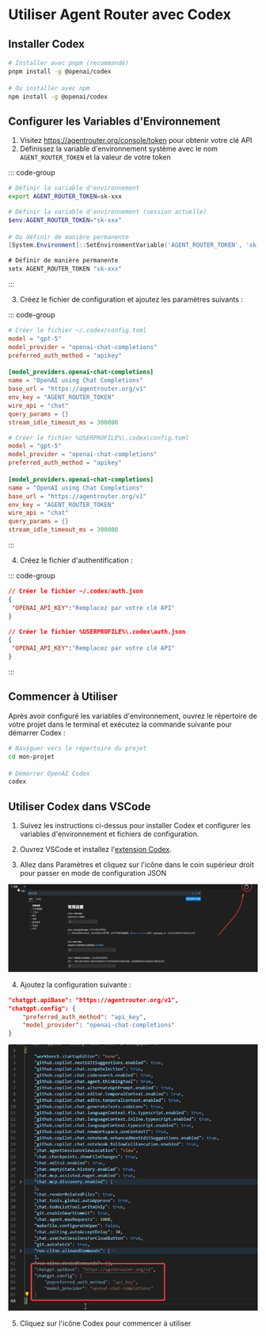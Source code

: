 # Utiliser Agent Router avec Codex

## Installer Codex

```bash
# Installer avec pnpm (recommandé)
pnpm install -g @openai/codex

# Ou installer avec npm
npm install -g @openai/codex
```

## Configurer les Variables d'Environnement

1. Visitez https://agentrouter.org/console/token pour obtenir votre clé API
2. Définissez la variable d'environnement système avec le nom `AGENT_ROUTER_TOKEN` et la valeur de votre token

::: code-group

```bash [Linux/macOS]
# Définir la variable d'environnement
export AGENT_ROUTER_TOKEN=sk-xxx
```

```powershell [Windows (PowerShell)]
# Définir la variable d'environnement (session actuelle)
$env:AGENT_ROUTER_TOKEN="sk-xxx"

# Ou définir de manière permanente
[System.Environment]::SetEnvironmentVariable('AGENT_ROUTER_TOKEN', 'sk-xxx', 'User')
```

```cmd [Windows (CMD)]
# Définir de manière permanente
setx AGENT_ROUTER_TOKEN "sk-xxx"
```

:::

3. Créez le fichier de configuration et ajoutez les paramètres suivants :

::: code-group

```toml [Linux/macOS]
# Créer le fichier ~/.codex/config.toml
model = "gpt-5"
model_provider = "openai-chat-completions"
preferred_auth_method = "apikey"

[model_providers.openai-chat-completions]
name = "OpenAI using Chat Completions"
base_url = "https://agentrouter.org/v1"
env_key = "AGENT_ROUTER_TOKEN"
wire_api = "chat"
query_params = {}
stream_idle_timeout_ms = 300000
```

```toml [Windows]
# Créer le fichier %USERPROFILE%\.codex\config.toml
model = "gpt-5"
model_provider = "openai-chat-completions"
preferred_auth_method = "apikey"

[model_providers.openai-chat-completions]
name = "OpenAI using Chat Completions"
base_url = "https://agentrouter.org/v1"
env_key = "AGENT_ROUTER_TOKEN"
wire_api = "chat"
query_params = {}
stream_idle_timeout_ms = 300000
```

:::

4. Créez le fichier d'authentification :

::: code-group

```json [Linux/macOS]
// Créer le fichier ~/.codex/auth.json
{
 "OPENAI_API_KEY":"Remplacez par votre clé API"
}
```

```json [Windows]
// Créer le fichier %USERPROFILE%\.codex\auth.json
{
 "OPENAI_API_KEY":"Remplacez par votre clé API"
}
```

:::

## Commencer à Utiliser

Après avoir configuré les variables d'environnement, ouvrez le répertoire de votre projet dans le terminal et exécutez la commande suivante pour démarrer Codex :

```bash
# Naviguer vers le répertoire du projet
cd mon-projet

# Démarrer OpenAI Codex
codex
```

## Utiliser Codex dans VSCode

1. Suivez les instructions ci-dessus pour installer Codex et configurer les variables d'environnement et fichiers de configuration.

2. Ouvrez VSCode et installez l'[extension Codex](https://marketplace.visualstudio.com/items?itemName=openai.chatgpt).

3. Allez dans Paramètres et cliquez sur l'icône dans le coin supérieur droit pour passer en mode de configuration JSON

![](../img/codex-config.png)

4. Ajoutez la configuration suivante :

```json
"chatgpt.apiBase": "https://agentrouter.org/v1",
"chatgpt.config": {
    "preferred_auth_method": "api_key",
    "model_provider": "openai-chat-completions"
}
```

![](../img/codex-config2.png)

5. Cliquez sur l'icône Codex pour commencer à utiliser
